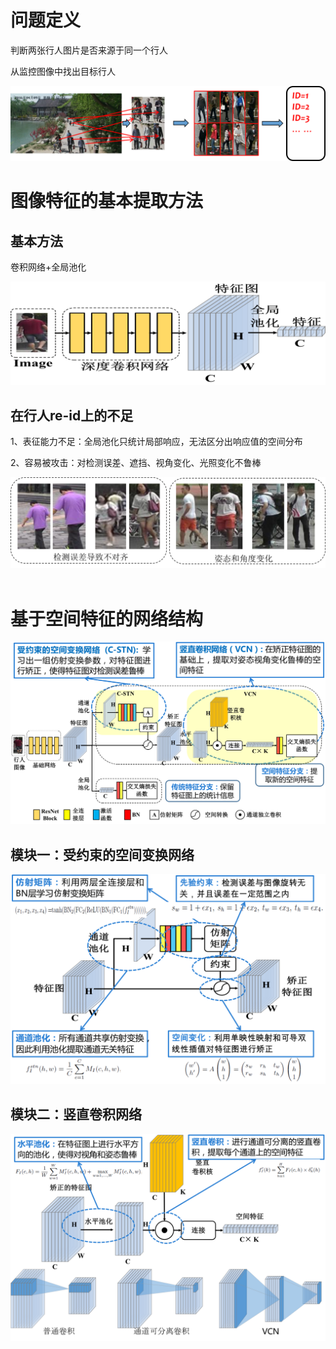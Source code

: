 # 问题定义

判断两张行人图片是否来源于同一个行人

从监控图像中找出目标行人

![image](/img/1.png)



# 图像特征的基本提取方法

## 基本方法
卷积网络+全局池化

![image](/img/2.png)

## 在行人re-id上的不足

1、表征能力不足：全局池化只统计局部响应，无法区分出响应值的空间分布

2、容易被攻击：对检测误差、遮挡、视角变化、光照变化不鲁棒

![image](/img/4.png)
<br />
<br />

# 基于空间特征的网络结构

![image](/img/6.png)

## 模块一：受约束的空间变换网络

![image](/img/8.png)

## 模块二：竖直卷积网络

![image](/img/7.png)
